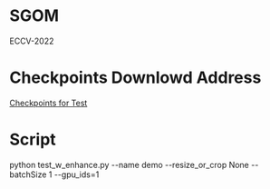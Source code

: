 # SGOM
ECCV-2022

# Checkpoints Downlowd Address
[Checkpoints for Test](https://drive.google.com/file/d/1yj8khxliGEcEfFLhT_NJ3zUYN1UlV1t1/view?usp=sharing)

# Script
python test_w_enhance.py --name demo --resize_or_crop None --batchSize 1 --gpu_ids=1
